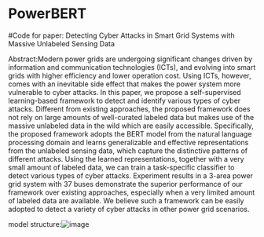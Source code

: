 # PowerBERT
#Code for paper: Detecting Cyber Attacks in Smart Grid Systems with Massive Unlabeled Sensing Data

Abstract:Modern power grids are undergoing significant changes driven by information and communication technologies (ICTs), and evolving into smart grids with higher efficiency and lower operation cost. Using ICTs, however, comes with an inevitable side effect that makes the power system more vulnerable to cyber attacks. In this paper, we propose a self-supervised learning-based framework to detect and identify various types of cyber attacks. Different from existing approaches, the proposed framework does not rely on large amounts of well-curated labeled data but makes use of the massive unlabeled data in the wild which are easily accessible. Specifically, the proposed framework adopts the BERT model from the natural language processing domain and learns generalizable and effective representations from the unlabeled sensing data, which capture the distinctive patterns of different attacks. Using the learned representations, together with a very small amount of labeled data, we can train a task-specific classifier to detect various types of cyber attacks. Experiment results in a 3-area power grid system with 37 buses demonstrate the superior performance of our framework over existing approaches, especially when a very limited amount of labeled data are available. We believe such a framework can be easily adopted to detect a variety of cyber attacks in other power grid scenarios.

model structure:![image](https://user-images.githubusercontent.com/79786784/190063806-377abf78-d0f9-4b5d-bee2-1c8a9233fd20.png)
